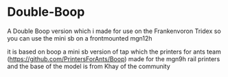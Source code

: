 # Double-Boop
A Double Boop version which i made for use on the Frankenvoron Tridex so you can use the mini sb on a frontmounted mgn12h

it is based on boop a mini sb version of tap which the printers for ants team (https://github.com/PrintersForAnts/Boop) made for the mgn9h rail printers and the base of the model is from Khay of the community
